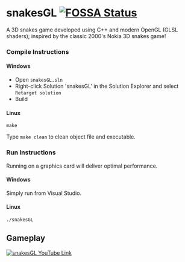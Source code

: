 # snakesGL [![FOSSA Status](https://app.fossa.io/api/projects/git%2Bgithub.com%2FRajdeepKonwar%2FsnakesGL.svg?type=shield)](https://app.fossa.io/projects/git%2Bgithub.com%2FRajdeepKonwar%2FsnakesGL?ref=badge_shield)
A 3D snakes game developed using C++ and modern OpenGL (GLSL shaders); inspired by the classic 2000's Nokia 3D snakes game!

### Compile Instructions
#### Windows
* Open `snakesGL.sln`
* Right-click Solution 'snakesGL' in the Solution Explorer and select `Retarget solution`
* Build

#### Linux
```
make
```
Type `make clean` to clean object file and executable.

### Run Instructions
Running on a graphics card will deliver optimal performance.

#### Windows
Simply run from Visual Studio.

#### Linux
```
./snakesGL
```

## Gameplay
[![snakesGL YouTube Link](https://img.youtube.com/vi/DJgKYX8bxGo/0.jpg)](https://youtu.be/8wXGL-_3SBg)
